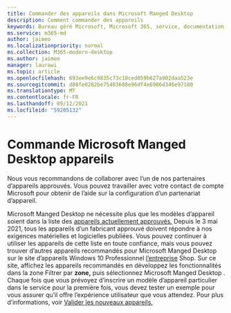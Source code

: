 ```yaml
---
title: Commander des appareils dans Microsoft Manged Desktop
description: Comment commander des appareils
keywords: Bureau géré Microsoft, Microsoft 365, service, documentation
ms.service: m365-md
author: jaimeo
ms.localizationpriority: normal
ms.collection: M365-modern-desktop
ms.author: jaimeo
manager: laurawi
ms.topic: article
ms.openlocfilehash: 693ee9e6c9835c73c10ced059b627a902daa523e
ms.sourcegitcommit: d08fe0282be75483608e96df4e6986d346e97180
ms.translationtype: MT
ms.contentlocale: fr-FR
ms.lasthandoff: 09/12/2021
ms.locfileid: "59205132"
---
```

# <a name="order-microsoft-managed-desktop-devices"></a>Commande Microsoft Manged Desktop appareils

Nous vous recommandons de collaborer avec l’un de nos partenaires d’appareils approuvés. Vous pouvez travailler avec votre contact de compte Microsoft pour obtenir de l’aide sur la configuration d’un partenariat d’appareil.

Microsoft Manged Desktop ne nécessite plus que les modèles d’appareil soient dans la liste des [appareils actuellement approuvés.](../service-description/device-list.md) Depuis le 3 mai 2021, tous les appareils d’un fabricant approuvé doivent répondre à nos exigences matérielles et logicielles publiées. Vous pouvez continuer à utiliser les appareils de cette liste en toute confiance, mais vous pouvez trouver d’autres appareils recommandés pour Microsoft Manged Desktop sur le site d’appareils Windows 10 Professionnel [l’entreprise](https://www.microsoft.com/windowsforbusiness/view-all-devices) Shop. Sur ce site, affichez les  appareils recommandés en développez les fonctionnalités dans la zone Filtrer par **zone,** puis sélectionnez Microsoft Manged Desktop .  Chaque fois que vous prévoyez d’inscrire un modèle d’appareil particulier dans le service pour la première fois, vous devez tester un exemple pour vous assurer qu’il offre l’expérience utilisateur que vous attendez. Pour plus d’informations, voir [Valider les nouveaux appareils.](../get-started/validate-device.md)

